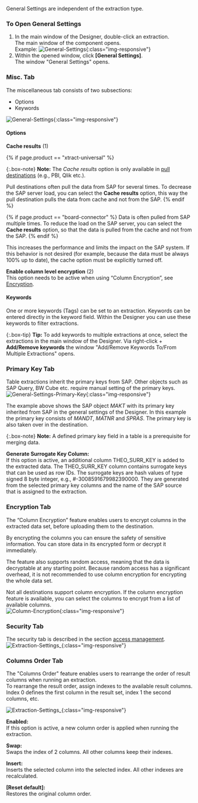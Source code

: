 General Settings are independent of the extraction type.

### To Open General Settings
1. In the main window of the Designer, double-click an extraction.<br>
The main window of the component opens.<br>
Example:
![General-Settings](/img/content/General-Settings_designer.png){:class="img-responsive"}
2. Within the opened window, click **[General Settings]**.<br>
The window "General Settings" opens.



### Misc. Tab
The miscellaneous tab consists of two subsections:
- Options
- Keywords

![General-Settings](/img/content/General-Settings.png){:class="img-responsive"}


#### Options
**Cache results** (1)

{% if page.product == "xtract-universal" %} 

{:.box-note}
**Note:** The *Cache results* option is only available in [pull destinations](../destinations#pull-and-push-destinations) (e.g., PBI, Qlik etc.).

Pull destinations often pull the data from SAP for several times. To decrease the SAP server load, you can select the **Cache results** option, this way the pull destination pulls the data from cache and not from the SAP.
{% endif %}

{% if page.product == "board-connector" %} 
Data is often pulled from SAP multiple times. To reduce the load on the SAP server, you can select the **Cache results** option,
so that the data is pulled from the cache and not from the SAP.
{% endif %}

This increases the performance and limits the impact on the SAP system. If this behavior is not desired (for example, because the data must be always 100% up to date), the cache option must be explicitly turned off.

**Enable column level encryption** (2)<br>
This option needs to be active when using “Column Encryption”, see [Encryption](#encryption).

#### Keywords
One or more keywords (Tags) can be set to an extraction. 
Keywords can be entered directly in the keyword field.
Within the Designer you can use these keywords to filter extractions. 

{:.box-tip}
**Tip:** To add keywords to multiple extractions at once, select the extractions in the main window of the Designer.
Via right-click + **Add/Remove keywords** the window "Add/Remove Keywords To/From Multiple Extractions" opens.


### Primary Key Tab
Table extractions inherit the primary keys from SAP. Other objects such as SAP Query, BW Cube etc. require manual setting of the primary keys.  
![General-Settings-Primary-Key](/img/content/XU_table_Primary_key.png){:class="img-responsive"}

The example above shows the SAP object *MAKT* with its primary key inherited from SAP in the general settings of the Designer. In this example the primary key consists of *MANDT*, *MATNR* and *SPRAS*. The primary key is also taken over in the destination. 

{:.box-note}
**Note:** A defined primary key field in a table is a prerequisite for merging data. 

**Generate Surrogate Key Column:**<br>
If this option is active, an additional column THEO_SURR_KEY is added to the extracted data.
The THEO_SURR_KEY column contains surrogate keys that can be used as row IDs. 
The surrogate keys are hash values of type signed 8 byte integer, e.g., #-3008591679982390000.
They are generated from the selected primary key columns and the name of the SAP source that is assigned to the extraction.

<!---
{:.box-warning}
**Warning! Duplicates in large tables!**
When extracting more than 200 million rows, there is a chance of duplicates.
-->

### Encryption Tab

The “Column Encryption” feature enables users to encrypt columns in the extracted data set, before uploading them to the destination. 

By encrypting the columns you can ensure the safety of sensitive information. 
You can store data in its encrypted form or decrypt it immediately.

The feature also supports random access, meaning that the data is decryptable at any starting point. 
Because random access has a significant overhead, it is not recommended to use column encryption for encrypting the whole data set.

Not all destinations support column encryption.
If the column encryption feature is available, you can select the columns to encrypt from a list of available columns. <br>
![Column-Encryption](/img/content/xu/xu-column-encryption-01.png){:class="img-responsive"}


### Security Tab
The security tab is described in the section [access management](../security/access-management).
![Extraction-Settings_](/img/content/XU_Extraction_Security3.png){:class="img-responsive"}

### Columns Order Tab

The "Columns Order" feature enables users to rearrange the order of result columns when running an extraction.<br>
To rearrange the result order, assign indexes to the available result columns. 
Index 0 defines the first column in the result set, index 1 the second columns, etc.

![Extraction-Settings_](/img/content/xu/general-settings-column-order.png){:class="img-responsive"}

**Enabled:**<br>
If this option is active, a new column order is applied when running the extraction.

**Swap:**<br>
Swaps the index of 2 columns. All other columns keep their indexes.

**Insert:**<br>
Inserts the selected column into the selected index. All other indexes are recalculated.

**[Reset default]:**<br>
Restores the original column order.

